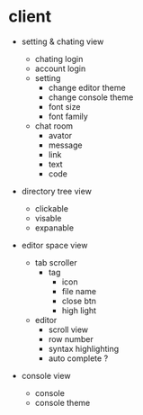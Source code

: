 # client

- setting & chating view
    - chating login
    - account login 
    - setting
        - change editor theme
        - change console theme
        - font size
        - font family
    - chat room
        - avator
        - message
        - link
        - text
        - code

- directory tree view
    - clickable 
    - visable
    - expanable
- editor space view
    - tab scroller
        - tag
            - icon
            - file name
            - close btn
            - high light
    - editor 
        - scroll view 
        - row number
        - syntax highlighting
        - auto complete ? 
- console view
    - console
    - console theme

